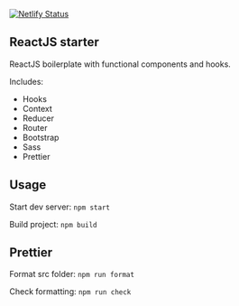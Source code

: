 [![Netlify Status](https://api.netlify.com/api/v1/badges/5797ac3d-67d2-4d1f-a6c2-ce17e9621750/deploy-status)](https://app.netlify.com/sites/react-context-starter-hooks/deploys)

## ReactJS starter

ReactJS boilerplate with functional components and hooks.

Includes:

* Hooks
* Context
* Reducer
* Router
* Bootstrap
* Sass
* Prettier

## Usage
Start dev server:  `npm start`

Build project: `npm build`

## Prettier
Format src folder: `npm run format`

Check formatting: `npm run check`
